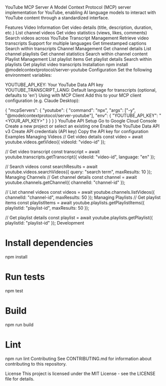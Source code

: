 YouTube MCP Server
A Model Context Protocol (MCP) server implementation for YouTube, enabling AI language models to interact with YouTube content through a standardized interface.

Features
Video Information
Get video details (title, description, duration, etc.)
List channel videos
Get video statistics (views, likes, comments)
Search videos across YouTube
Transcript Management
Retrieve video transcripts
Support for multiple languages
Get timestamped captions
Search within transcripts
Channel Management
Get channel details
List channel playlists
Get channel statistics
Search within channel content
Playlist Management
List playlist items
Get playlist details
Search within playlists
Get playlist video transcripts
Installation
npm install @modelcontextprotocol/server-youtube
Configuration
Set the following environment variables:

YOUTUBE_API_KEY: Your YouTube Data API key
YOUTUBE_TRANSCRIPT_LANG: Default language for transcripts (optional, defaults to 'en')
Using with MCP Client
Add this to your MCP client configuration (e.g. Claude Desktop):

{
  "mcpServers": {
    "youtube": {
      "command": "npx",
      "args": ["-y", "@modelcontextprotocol/server-youtube"],
      "env": {
        "YOUTUBE_API_KEY": "<YOUR_API_KEY>"
      }
    }
  }
}
YouTube API Setup
Go to Google Cloud Console
Create a new project or select an existing one
Enable the YouTube Data API v3
Create API credentials (API key)
Copy the API key for configuration
Examples
Managing Videos
// Get video details
const video = await youtube.videos.getVideo({
  videoId: "video-id"
});

// Get video transcript
const transcript = await youtube.transcripts.getTranscript({
  videoId: "video-id",
  language: "en"
});

// Search videos
const searchResults = await youtube.videos.searchVideos({
  query: "search term",
  maxResults: 10
});
Managing Channels
// Get channel details
const channel = await youtube.channels.getChannel({
  channelId: "channel-id"
});

// List channel videos
const videos = await youtube.channels.listVideos({
  channelId: "channel-id",
  maxResults: 50
});
Managing Playlists
// Get playlist items
const playlistItems = await youtube.playlists.getPlaylistItems({
  playlistId: "playlist-id",
  maxResults: 50
});

// Get playlist details
const playlist = await youtube.playlists.getPlaylist({
  playlistId: "playlist-id"
});
Development
# Install dependencies
npm install

# Run tests
npm test

# Build
npm run build

# Lint
npm run lint
Contributing
See CONTRIBUTING.md for information about contributing to this repository.

License
This project is licensed under the MIT License - see the LICENSE file for details.
